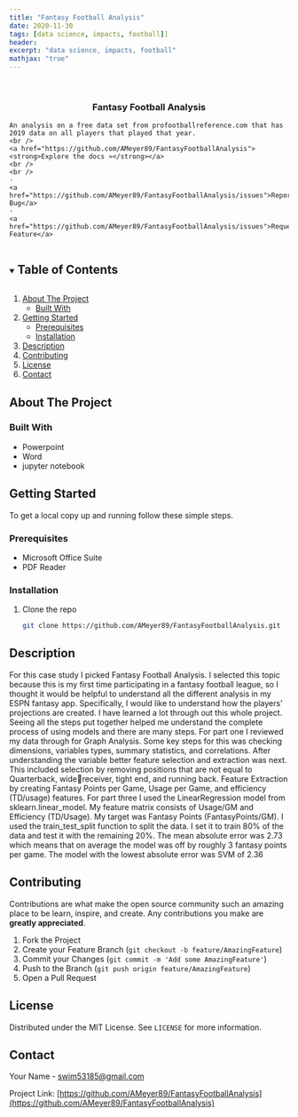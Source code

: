 ```yaml
---
title: "Fantasy Football Analysis"
date: 2020-11-30
tags: [data science, impacts, football]]
header:
excerpt: "data science, impacts, football"
mathjax: "true"
---
```


<!--
*** To avoid retyping too much info. Do a search and replace for the following:
*** AMeyer89, FantasyFootballAnalysis, twitter_handle, swim53185@gmail.com, Data Science Impact On Football, A presentation on how data science has impacted fantasy football. 
-->



<br />
<p align="center">
  <a href="https://github.com/AMeyer89/FantasyFootballAnalysis">
  </a>

  <h3 align="center">Fantasy Football Analysis</h3>

  <p align="center">
    
	An analysis on a free data set from profootballreference.com that has 2019 data on all players that played that year.  
    <br />
    <a href="https://github.com/AMeyer89/FantasyFootballAnalysis"><strong>Explore the docs »</strong></a>
    <br />
    <br />
    ·
    <a href="https://github.com/AMeyer89/FantasyFootballAnalysis/issues">Report Bug</a>
    ·
    <a href="https://github.com/AMeyer89/FantasyFootballAnalysis/issues">Request Feature</a>
  </p>
</p>



<!-- TABLE OF CONTENTS -->
<details open="open">
  <summary><h2 style="display: inline-block">Table of Contents</h2></summary>
  <ol>
    <li>
      <a href="#about-the-project">About The Project</a>
      <ul>
        <li><a href="#built-with">Built With</a></li>
      </ul>
    </li>
    <li>
      <a href="#getting-started">Getting Started</a>
      <ul>
        <li><a href="#prerequisites">Prerequisites</a></li>
        <li><a href="#installation">Installation</a></li>
      </ul>
    </li>
    <li><a href="#usage">Description</a></li>
    <li><a href="#contributing">Contributing</a></li>
    <li><a href="#license">License</a></li>
    <li><a href="#contact">Contact</a></li>
  </ol>
</details>



<!-- ABOUT THE PROJECT -->
## About The Project

### Built With

* Powerpoint
* Word
* jupyter notebook



<!-- GETTING STARTED -->
## Getting Started

To get a local copy up and running follow these simple steps.

### Prerequisites

* Microsoft Office Suite
* PDF Reader

### Installation

1. Clone the repo
   ```sh
   git clone https://github.com/AMeyer89/FantasyFootballAnalysis.git
   ```



<!-- USAGE EXAMPLES -->
## Description


For this case study I picked Fantasy Football Analysis. I selected this topic because this is my first time
participating in a fantasy football league, so I thought it would be helpful to understand all the different analysis in
my ESPN fantasy app. Specifically, I would like to understand how the players’ projections are created.
I have learned a lot through out this whole project. Seeing all the steps put together helped me understand the
complete process of using models and there are many steps.
For part one I reviewed my data through for Graph Analysis. Some key steps for this was checking dimensions,
variables types, summary statistics, and correlations. After understanding the variable better feature selection
and extraction was next. This included selection by removing positions that are not equal to Quarterback, widereceiver, tight end, and running back. Feature Extraction by creating Fantasy Points per Game, Usage per
Game, and efficiency (TD/usage) features.
For part three I used the LinearRegression model from sklearn.linear_model. My feature matrix consists of
Usage/GM and Efficiency (TD/Usage). My target was Fantasy Points (FantasyPoints/GM). I used the
train_test_split function to split the data. I set it to train 80% of the data and test it with the remaining 20%. The
mean absolute error was 2.73 which means that on average the model was off by roughly 3 fantasy points per
game. The model with the lowest absolute error was SVM of 2.36

<!-- CONTRIBUTING -->
## Contributing

Contributions are what make the open source community such an amazing place to be learn, inspire, and create. Any contributions you make are **greatly appreciated**.

1. Fork the Project
2. Create your Feature Branch (`git checkout -b feature/AmazingFeature`)
3. Commit your Changes (`git commit -m 'Add some AmazingFeature'`)
4. Push to the Branch (`git push origin feature/AmazingFeature`)
5. Open a Pull Request



<!-- LICENSE -->
## License

Distributed under the MIT License. See `LICENSE` for more information.



<!-- CONTACT -->
## Contact

Your Name - swim53185@gmail.com

Project Link: [https://github.com/AMeyer89/FantasyFootballAnalysis](https://github.com/AMeyer89/FantasyFootballAnalysis)








<!-- MARKDOWN LINKS & IMAGES -->
<!-- https://www.markdownguide.org/basic-syntax/#reference-style-links -->
[contributors-shield]: https://img.shields.io/github/contributors/AMeyer89/repo.svg?style=for-the-badge
[contributors-url]: https://github.com/AMeyer89/repo/graphs/contributors
[forks-shield]: https://img.shields.io/github/forks/AMeyer89/repo.svg?style=for-the-badge
[forks-url]: https://github.com/AMeyer89/repo/network/members
[stars-shield]: https://img.shields.io/github/stars/AMeyer89/repo.svg?style=for-the-badge
[stars-url]: https://github.com/AMeyer89/repo/stargazers
[issues-shield]: https://img.shields.io/github/issues/AMeyer89/repo.svg?style=for-the-badge
[issues-url]: https://github.com/AMeyer89/repo/issues
[license-shield]: https://img.shields.io/github/license/AMeyer89/repo.svg?style=for-the-badge
[license-url]: https://github.com/AMeyer89/repo/blob/master/LICENSE.txt
[linkedin-shield]: https://img.shields.io/badge/-LinkedIn-black.svg?style=for-the-badge&logo=linkedin&colorB=555
[linkedin-url]: https://linkedin.com/in/AMeyer89
